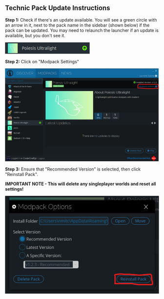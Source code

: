 ## Technic Pack Update Instructions

**Step 1:** Check if there's an update available. You will see a green circle with an arrow in it, next to the pack name in the sidebar (shown below) if the pack can be updated.
You may need to relaunch the launcher if an update is available, but you don't see it.

![That arrow.](/assets/technic-update-1.png)

**Step 2:** Click on "Modpack Settings"

![Where is that?](/assets/technic-update-2.png)

**Step 3:** Ensure that "Recommended Version" is selected, then click "Reinstall Pack". 

**IMPORTANT NOTE - This will delete any singleplayer worlds and reset all settings!**

![Where is the reinstall button?](/assets/technic-update-3.png)

